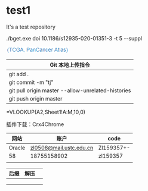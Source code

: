 # test1
It's a test repository

./bget.exe doi 10.1186/s12935-020-01351-3 -t 5 --suppl

![Error](https://github.com/bigone1/test/blob/master/Screenshots/1.png)

| Git 本地上传指令                                   |
| -------------------------------------------------- |
| git add .                                          |
| git commit -m "tj"                                 |
| git pull origin master --allow-unrelated-histories |
| git push origin master                             |

=VLOOKUP(A2,Sheet1!A:M,10,0)

插件下载：Crx4Chrome

| 网站   | 账户                    | code       |
| ------ | ----------------------- | ---------- |
| Oracle | zl0508@mail.ustc.edu.cn | Zl159357+- |
| 58     | 18755158902             | zl159357   |
|        |                         |            |

| 后缀 | 解压 |      |
| ---- | ---- | ---- |
|      |      |      |
|      |      |      |
|      |      |      |


